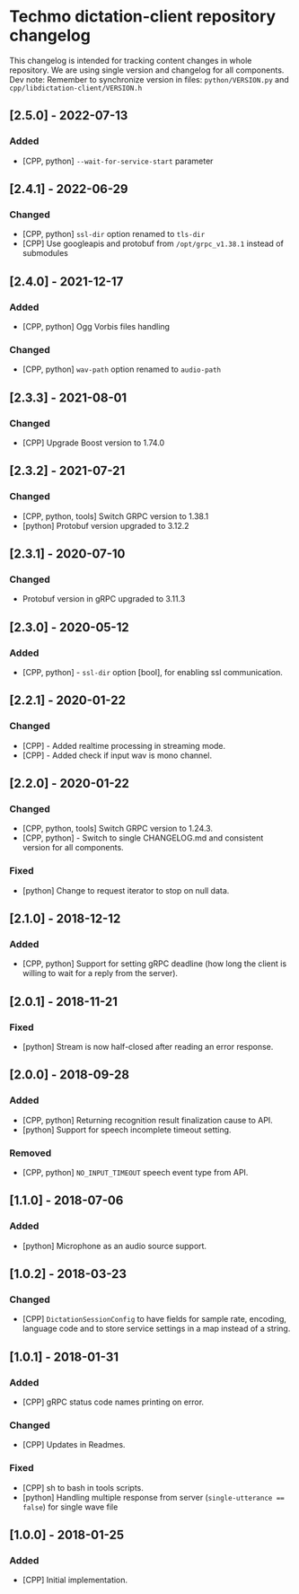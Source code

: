 # Techmo dictation-client repository changelog

This changelog is intended for tracking content changes in whole repository.
We are using single version and changelog for all components.
Dev note: Remember to synchronize version in files: `python/VERSION.py` and `cpp/libdictation-client/VERSION.h`

## [2.5.0] - 2022-07-13
### Added
 - [CPP, python] `--wait-for-service-start` parameter

## [2.4.1] - 2022-06-29
### Changed
 - [CPP, python] `ssl-dir` option renamed to `tls-dir`
 - [CPP] Use googleapis and protobuf from `/opt/grpc_v1.38.1` instead of submodules

## [2.4.0] - 2021-12-17
### Added
 - [CPP, python] Ogg Vorbis files handling
### Changed
 - [CPP, python] `wav-path` option renamed to `audio-path`

## [2.3.3] - 2021-08-01
### Changed
 - [CPP] Upgrade Boost version to 1.74.0

## [2.3.2] - 2021-07-21
### Changed
 - [CPP, python, tools] Switch GRPC version to 1.38.1
 - [python] Protobuf version upgraded to 3.12.2


## [2.3.1] - 2020-07-10
### Changed
 - Protobuf version in gRPC upgraded to 3.11.3

## [2.3.0] - 2020-05-12
### Added
 - [CPP, python] - `ssl-dir` option [bool], for enabling ssl communication.

## [2.2.1] - 2020-01-22
### Changed
 - [CPP] - Added realtime processing in streaming mode.
 - [CPP] - Added check if input wav is mono channel.

## [2.2.0] - 2020-01-22
### Changed
 - [CPP, python, tools] Switch GRPC version to 1.24.3.
 - [CPP, python] - Switch to single CHANGELOG.md and consistent version for all components.

### Fixed
 - [python] Change to request iterator to stop on null data.


## [2.1.0] - 2018-12-12
### Added
- [CPP, python] Support for setting gRPC deadline (how long the client is willing to wait for a reply from the server).


## [2.0.1] - 2018-11-21
### Fixed
- [python] Stream is now half-closed after reading an error response.


## [2.0.0] - 2018-09-28
### Added
- [CPP, python] Returning recognition result finalization cause to API.
- [python] Support for speech incomplete timeout setting.

### Removed
- [CPP, python] `NO_INPUT_TIMEOUT` speech event type from API.


## [1.1.0] - 2018-07-06
### Added
- [python] Microphone as an audio source support.


## [1.0.2] - 2018-03-23
### Changed
- [CPP] `DictationSessionConfig` to have fields for sample rate, encoding, language code and to store service settings in a map instead of a string.


## [1.0.1] - 2018-01-31
### Added
- [CPP] gRPC status code names printing on error.

### Changed
- [CPP] Updates in Readmes.

### Fixed
- [CPP] sh to bash in tools scripts.
- [python] Handling multiple response from server (`single-utterance == false`) for single wave file


## [1.0.0] - 2018-01-25
### Added
- [CPP] Initial implementation.
